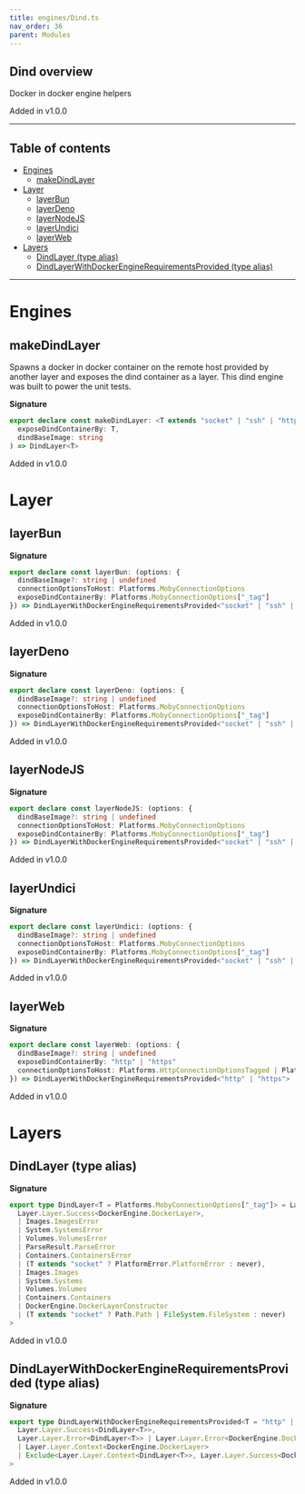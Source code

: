 ```yaml
---
title: engines/Dind.ts
nav_order: 36
parent: Modules
---
```


## Dind overview

Docker in docker engine helpers

Added in v1.0.0

---

<h2 class="text-delta">Table of contents</h2>

- [Engines](#engines)
  - [makeDindLayer](#makedindlayer)
- [Layer](#layer)
  - [layerBun](#layerbun)
  - [layerDeno](#layerdeno)
  - [layerNodeJS](#layernodejs)
  - [layerUndici](#layerundici)
  - [layerWeb](#layerweb)
- [Layers](#layers)
  - [DindLayer (type alias)](#dindlayer-type-alias)
  - [DindLayerWithDockerEngineRequirementsProvided (type alias)](#dindlayerwithdockerenginerequirementsprovided-type-alias)

---

# Engines

## makeDindLayer

Spawns a docker in docker container on the remote host provided by another
layer and exposes the dind container as a layer. This dind engine was built
to power the unit tests.

**Signature**

```ts
export declare const makeDindLayer: <T extends "socket" | "ssh" | "http" | "https">(
  exposeDindContainerBy: T,
  dindBaseImage: string
) => DindLayer<T>
```

Added in v1.0.0

# Layer

## layerBun

**Signature**

```ts
export declare const layerBun: (options: {
  dindBaseImage?: string | undefined
  connectionOptionsToHost: Platforms.MobyConnectionOptions
  exposeDindContainerBy: Platforms.MobyConnectionOptions["_tag"]
}) => DindLayerWithDockerEngineRequirementsProvided<"socket" | "ssh" | "http" | "https">
```

Added in v1.0.0

## layerDeno

**Signature**

```ts
export declare const layerDeno: (options: {
  dindBaseImage?: string | undefined
  connectionOptionsToHost: Platforms.MobyConnectionOptions
  exposeDindContainerBy: Platforms.MobyConnectionOptions["_tag"]
}) => DindLayerWithDockerEngineRequirementsProvided<"socket" | "ssh" | "http" | "https">
```

Added in v1.0.0

## layerNodeJS

**Signature**

```ts
export declare const layerNodeJS: (options: {
  dindBaseImage?: string | undefined
  connectionOptionsToHost: Platforms.MobyConnectionOptions
  exposeDindContainerBy: Platforms.MobyConnectionOptions["_tag"]
}) => DindLayerWithDockerEngineRequirementsProvided<"socket" | "ssh" | "http" | "https">
```

Added in v1.0.0

## layerUndici

**Signature**

```ts
export declare const layerUndici: (options: {
  dindBaseImage?: string | undefined
  connectionOptionsToHost: Platforms.MobyConnectionOptions
  exposeDindContainerBy: Platforms.MobyConnectionOptions["_tag"]
}) => DindLayerWithDockerEngineRequirementsProvided<"socket" | "ssh" | "http" | "https">
```

Added in v1.0.0

## layerWeb

**Signature**

```ts
export declare const layerWeb: (options: {
  dindBaseImage?: string | undefined
  exposeDindContainerBy: "http" | "https"
  connectionOptionsToHost: Platforms.HttpConnectionOptionsTagged | Platforms.HttpsConnectionOptionsTagged
}) => DindLayerWithDockerEngineRequirementsProvided<"http" | "https">
```

Added in v1.0.0

# Layers

## DindLayer (type alias)

**Signature**

```ts
export type DindLayer<T = Platforms.MobyConnectionOptions["_tag"]> = Layer.Layer<
  Layer.Layer.Success<DockerEngine.DockerLayer>,
  | Images.ImagesError
  | System.SystemsError
  | Volumes.VolumesError
  | ParseResult.ParseError
  | Containers.ContainersError
  | (T extends "socket" ? PlatformError.PlatformError : never),
  | Images.Images
  | System.Systems
  | Volumes.Volumes
  | Containers.Containers
  | DockerEngine.DockerLayerConstructor
  | (T extends "socket" ? Path.Path | FileSystem.FileSystem : never)
>
```

Added in v1.0.0

## DindLayerWithDockerEngineRequirementsProvided (type alias)

**Signature**

```ts
export type DindLayerWithDockerEngineRequirementsProvided<T = "http" | "https" | "socket" | "ssh"> = Layer.Layer<
  Layer.Layer.Success<DindLayer<T>>,
  Layer.Layer.Error<DindLayer<T>> | Layer.Layer.Error<DockerEngine.DockerLayer>,
  | Layer.Layer.Context<DockerEngine.DockerLayer>
  | Exclude<Layer.Layer.Context<DindLayer<T>>, Layer.Layer.Success<DockerEngine.DockerLayer>>
>
```

Added in v1.0.0
